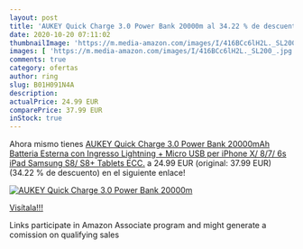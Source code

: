 ```yaml
---
layout: post
title: 'AUKEY Quick Charge 3.0 Power Bank 20000m al 34.22 % de descuento'
date: 2020-10-20 07:11:02
thumbnailImage: 'https://m.media-amazon.com/images/I/416BCc6lH2L._SL200_.jpg'
images: [ 'https://m.media-amazon.com/images/I/416BCc6lH2L._SL200_.jpg' ]
comments: true
category: ofertas
author: ring
slug: B01H091N4A
description:
actualPrice: 24.99 EUR
comparePrice: 37.99 EUR
inStock: true
---
```


Ahora mismo tienes [AUKEY Quick Charge 3.0 Power Bank 20000mAh Batteria Esterna con Ingresso Lightning + Micro USB  per iPhone X/ 8/7/ 6s  iPad  Samsung S8/ S8+  Tablets ECC.](https://www.amazon.it/dp/B01H091N4A/?tag=tolees00-21) a 24.99 EUR (original: 37.99 EUR) (34.22 %  de descuento) en el siguiente enlace!

[![AUKEY Quick Charge 3.0 Power Bank 20000m](https://m.media-amazon.com/images/I/416BCc6lH2L._SL200_.jpg)](https://www.amazon.it/dp/B01H091N4A/?tag=tolees00-21)

[Visítala!!!](https://www.amazon.it/dp/B01H091N4A/?tag=tolees00-21)

Links participate in Amazon Associate program and might generate a comission on qualifying sales
